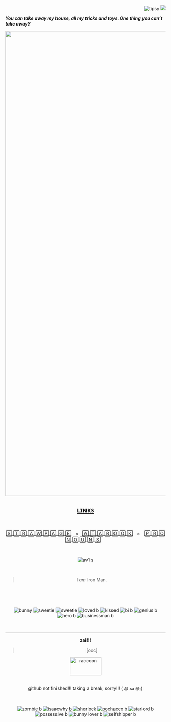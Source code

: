 <div align="right">
  
![tipsy](https://github.com/user-attachments/assets/2cbeb6f9-7e44-4238-ae07-ab870d08b8d2) ![](https://komarev.com/ghpvc/?username=starc-reactor&color=901c1c&label=Bottles-I've-downed&style=plastic)  

<div align="left">
  
**_You can take away my house, all my tricks and toys. One thing you can’t take away?_**

<div align="center">

<img width="2662" height="1459" alt="banner" src="https://github.com/user-attachments/assets/1e7fe771-f8c2-404c-bcad-c0594df42734" />

## <u>**ʟɪɴᴋꜱ**</u>

<br />

[🅂 🅃 🅁 🄰 🅆 🄿 🄰 🄶 🄴](https://starkreactor.straw.page/)ㅤ×ㅤ[🄰 🅃 🄰 🄱 🄾 🄾 🄺](https://starked.atabook.org/)ㅤ×ㅤ[🄿 🅁 🄾 🄽 🄾 🅄 🄽 🅂](https://pronouns.cc/@stark)
ㅤ
<br />

<br />

![av1 s](https://github.com/user-attachments/assets/580eac46-5678-48ac-a16a-50940d612c07)

<br />

> I *am* Iron Man.

<br />

<br />

<br />

![bunny](https://github.com/user-attachments/assets/e426b7cd-aaaa-42f6-a8ea-055d3b55a382)
![sweetie](https://github.com/user-attachments/assets/9adb0851-e554-4c41-b38b-010476720721)
![sweetie](https://github.com/user-attachments/assets/c665b851-86e9-4000-b5b7-e7fdd92729d7)
![loved b](https://github.com/user-attachments/assets/8ae1971f-dbfe-41a8-ac80-04442b017bec)
![kissed](https://github.com/user-attachments/assets/c1e5558d-147a-4efe-87d7-95112dae8480)
![bi b](https://github.com/user-attachments/assets/4d51a6fb-7190-499c-99e2-fbe6d08569d8)
![genius b](https://github.com/user-attachments/assets/a90c4e44-5d59-4c9a-a3e0-9450d474d64d)
![hero b](https://github.com/user-attachments/assets/6a81fd75-5f04-482c-887e-7619bb21444c)
![businessman b](https://github.com/user-attachments/assets/f0d13ec2-7bcf-4478-8dc1-cf1a217e3312)

<br />



-------

**zai!!!**

> [ooc]

<img width="99" height="56" alt="raccoon" src="https://github.com/user-attachments/assets/65a9c5e8-2ef5-488c-81b0-bdd1c99b0b36" />

<br />

<br />

github not finished!!! taking a break, sorry!!! ( ꩜ ᯅ ꩜;)⁭

<br />

![zombie b](https://github.com/user-attachments/assets/1d8b5dff-96cf-4456-9b88-77e44da025d7)
![isaacwhy b](https://github.com/user-attachments/assets/810a06a0-916f-4a9d-bacb-cd7ec6f9d5be)
![sherlock](https://github.com/user-attachments/assets/8b0c0c6f-c117-4ddf-b927-e1a12c04b10a)
![pochacco b](https://github.com/user-attachments/assets/f3343043-8c9b-44a2-b2e7-fead74f86841)
![starlord b](https://github.com/user-attachments/assets/c4234f36-ef85-4de6-8386-4c6870a2c9dc)
![possessive b](https://github.com/user-attachments/assets/bcdc14fd-aeb9-4733-b67e-4a9cb596e75e)
![bunny lover b](https://github.com/user-attachments/assets/4253d5db-5f13-449c-baf7-9457181debfd)
![selfshipper b](https://github.com/user-attachments/assets/9e5d4e08-2fb4-4842-9cd3-aaaccdafd9c4)

<br />

